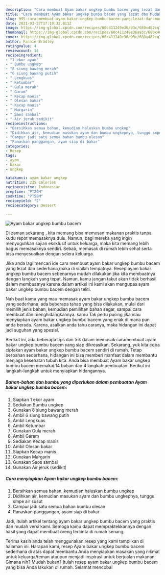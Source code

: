 ```yaml
---
description: "Cara membuat Ayam bakar ungkep bumbu bacem yang lezat dan Mudah Dibuat"
title: "Cara membuat Ayam bakar ungkep bumbu bacem yang lezat dan Mudah Dibuat"
slug: 995-cara-membuat-ayam-bakar-ungkep-bumbu-bacem-yang-lezat-dan-mudah-dibuat
date: 2021-03-27T17:10:32.811Z
image: https://img-global.cpcdn.com/recipes/60c411249e36a93c/680x482cq70/ayam-bakar-ungkep-bumbu-bacem-foto-resep-utama.jpg
thumbnail: https://img-global.cpcdn.com/recipes/60c411249e36a93c/680x482cq70/ayam-bakar-ungkep-bumbu-bacem-foto-resep-utama.jpg
cover: https://img-global.cpcdn.com/recipes/60c411249e36a93c/680x482cq70/ayam-bakar-ungkep-bumbu-bacem-foto-resep-utama.jpg
author: Fannie Bradley
ratingvalue: 4
reviewcount: 14
recipeingredient:
- "1 ekor ayam"
- " Bumbu ungkep"
- "8 siung bawang merah"
- "6 siung bawang putih"
- " Lengkuas"
- " Ketumbar"
- " Gula merah"
- " Garam"
- " Kecap manis"
- " Olesan bakar"
- " Kecap manis"
- " Margarin"
- " Saos sambal"
- " Air jeruk sedikit"
recipeinstructions:
- "Bersihkan semua bahan, kemudian haluskan bumbu ungkep"
- "Didihkan air, kemudian masukan ayam dan bumbu ungkepnya, tunggu smpe air susut"
- "Campur jadi satu semua bahan bumbu olesan"
- "Panaskan panggangan, ayam siap di bakar"
categories:
- Resep
tags:
- ayam
- bakar
- ungkep

katakunci: ayam bakar ungkep 
nutrition: 235 calories
recipecuisine: Indonesian
preptime: "PT20M"
cooktime: "PT58M"
recipeyield: "2"
recipecategory: Dessert

---
```



![Ayam bakar ungkep bumbu bacem](https://img-global.cpcdn.com/recipes/60c411249e36a93c/680x482cq70/ayam-bakar-ungkep-bumbu-bacem-foto-resep-utama.jpg)

Di zaman  sekarang , kita memang bisa memesan makanan praktis tanpa kudu repot memasaknya dulu. Namun, bagi mereka yang ingin menyuguhkan sajian eksklusif untuk keluarga, maka kita memang lebih bagus memasaknya sendiri. Sebab, memasak di rumah lebih sehat serta bisa menyesuaikan dengan selera keluarga.

Jika anda lagi mencari ide cara membuat ayam bakar ungkep bumbu bacem yang lezat dan sederhana,maka di sinilah tempatnya. Resep ayam bakar ungkep bumbu bacem  sebenarnya mudah dilakukan jika kita membuatnya dengan langkah yang tepat. Namun, kamu jangan takut akan tidak berhasil dalam membuatnya 
karena dalam artikel ini kami akan mengupas ayam bakar ungkep bumbu bacem dengan teliti.  



Nah buat kamu yang mau memasak ayam bakar ungkep bumbu bacem yang sederhana, ada beberapa tahap yang bisa dilakukan, mulai dari memilih jenis bahan, kemudian pemilihan bahan segar, sampai cara membuat dan menghidangkannya. kamu Tak perlu pusing jika mau menyiapkan ayam bakar ungkep bumbu bacem yang enak di mana pun anda berada. Karena, asalkan anda  tahu caranya, maka hidangan ini dapat jadi suguhan yang spesial.

Berikut ini, ada beberapa tips dan trik dalam memasak caramembuat ayam bakar ungkep bumbu bacem yang siap dikreasikan. Sekarang, yuk kita coba ciptakan ayam bakar ungkep bumbu bacem sendiri di rumah. Tetap berbahan sederhana, hidangan ini bisa memberi manfaat dalam membantu menjaga kesehatan tubuh kita. Anda bisa membuat Ayam bakar ungkep bumbu bacem memakai 14 bahan dan 4 langkah pembuatan. Berikut ini langkah-langkah untuk menyiapkan hidangannya.

<!--inarticleads1-->

##### Bahan-bahan dan bumbu yang diperlukan dalam pembuatan Ayam bakar ungkep bumbu bacem:

1. Siapkan 1 ekor ayam
1. Sediakan  Bumbu ungkep
1. Gunakan 8 siung bawang merah
1. Ambil 6 siung bawang putih
1. Ambil  Lengkuas
1. Ambil  Ketumbar
1. Gunakan  Gula merah
1. Ambil  Garam
1. Sediakan  Kecap manis
1. Ambil  Olesan bakar
1. Siapkan  Kecap manis
1. Gunakan  Margarin
1. Gunakan  Saos sambal
1. Gunakan  Air jeruk (sedikit)




<!--inarticleads2-->

##### Cara menyiapkan Ayam bakar ungkep bumbu bacem:

1. Bersihkan semua bahan, kemudian haluskan bumbu ungkep
1. Didihkan air, kemudian masukan ayam dan bumbu ungkepnya, tunggu smpe air susut
1. Campur jadi satu semua bahan bumbu olesan
1. Panaskan panggangan, ayam siap di bakar




Jadi, itulah artikel tentang  ayam bakar ungkep bumbu bacem  yang praktis dan mudah versi kami. Semoga kamu dapat mempraktekkannya dengan hasil yang dapat membuat oreng tercinta di rumah senang. 

Terima kasih anda telah menggunakan resep yang kami tampilkan di halaman ini. Harapan kami, resep  Ayam bakar ungkep bumbu bacem sederhana di atas dapat membantu Anda menyiapkan masakan yang nikmat untuk keluarga/teman ataupun menjadi inspirasi untuk berjualan makanan. Gimana nih? Mudah bukan? Itulah resep ayam bakar ungkep bumbu bacem yang bisa Anda lakukan di rumah. Selamat mencoba!

